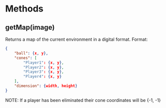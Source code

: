 # Methods
## getMap(image)
Returns a map of the current environment in a digital format.
Format: 
```json
{
    "ball": {x, y},
    "cones": [
        "Player1": {x, y},
        "Player2": {x, y},
        "Player3": {x, y},
        "Player4": {x, y}
    ],
    "dimension": {width, height}
}
```

NOTE: If a player has been eliminated their cone coordinates will be {-1, -1}